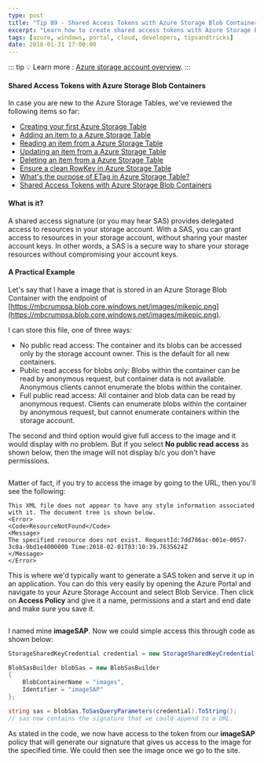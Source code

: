```yaml
---
type: post
title: "Tip 89 - Shared Access Tokens with Azure Storage Blob Containers"
excerpt: "Learn how to create shared access tokens with Azure Storage Blob Containers"
tags: [azure, windows, portal, cloud, developers, tipsandtricks]
date: 2018-01-31 17:00:00
---
```


::: tip
:bulb: Learn more : [Azure storage account overview](https://docs.microsoft.com/azure/storage/common/storage-account-overview?WT.mc_id=docs-azuredevtips-azureappsdev).
:::

#### Shared Access Tokens with Azure Storage Blob Containers

In case you are new to the Azure Storage Tables, we've reviewed the following items so far:

* [Creating your first Azure Storage Table](https://microsoft.github.io/AzureTipsAndTricks/blog/tip82.html)
* [Adding an item to a Azure Storage Table](https://microsoft.github.io/AzureTipsAndTricks/blog/tip83.html)
* [Reading an item from a Azure Storage Table](https://microsoft.github.io/AzureTipsAndTricks/blog/tip84.html)
* [Updating an item from a Azure Storage Table](https://microsoft.github.io/AzureTipsAndTricks/blog/tip85.html)
* [Deleting an item from a Azure Storage Table](https://microsoft.github.io/AzureTipsAndTricks/blog/tip86.html)
* [Ensure a clean RowKey in Azure Storage Table](https://microsoft.github.io/AzureTipsAndTricks/blog/tip87.html)
* [What's the purpose of ETag in Azure Storage Table?](https://microsoft.github.io/AzureTipsAndTricks/blog/tip88.html)
* [Shared Access Tokens with Azure Storage Blob Containers](https://microsoft.github.io/AzureTipsAndTricks/blog/tip89.html)

#### What is it? 

A shared access signature (or you may hear SAS) provides delegated access to resources in your storage account. With a SAS, you can grant  access to resources in your storage account, without sharing your master account keys. In other words, a SAS is a secure way to share your storage resources without compromising your account keys.

#### A Practical Example 

Let's say that I have a image that is stored in an Azure Storage Blob Container with the endpoint of [https://mbcrumpsa.blob.core.windows.net/images/mikepic.png](https://mbcrumpsa.blob.core.windows.net/images/mikepic.png). 

I can store this file, one of three ways:

* No public read access: The container and its blobs can be accessed only by the storage account owner. This is the default for all new containers.
* Public read access for blobs only: Blobs within the container can be read by anonymous request, but container data is not available. Anonymous clients cannot enumerate the blobs within the container.
* Full public read access: All container and blob data can be read by anonymous request. Clients can enumerate blobs within the container by anonymous request, but cannot enumerate containers within the storage account.

The second and third option would give full access to the image and it would display with no problem. But if you select **No public read access** as shown below, then the image will not display b/c you don't have permissions. 

<img :src="$withBase('/files/azuresas1.jpg')">

Matter of fact, if you try to access the image by going to the URL, then you'll see the following:

```
This XML file does not appear to have any style information associated with it. The document tree is shown below.
<Error>
<Code>ResourceNotFound</Code>
<Message>
The specified resource does not exist. RequestId:7dd786ac-001e-0057-3c0a-9bd1e4000000 Time:2018-02-01T03:10:39.7635624Z
</Message>
</Error>
```

This is where we'd typically want to generate a SAS token and serve it up in an application. You can do this very easily by opening the Azure Portal and navigate to your Azure Storage Account and select Blob Service. Then click on **Access Policy** and give it a name, permissions and a start and end date and make sure you save it.

<img :src="$withBase('/files/azuresas2.jpg')">

I named mine **imageSAP**. Now we could simple access this through code as shown below:

```csharp
StorageSharedKeyCredential credential = new StorageSharedKeyCredential(CloudConfigurationManager.GetSetting("StorageAccountName"), CloudConfigurationManager.GetSetting("StorageAccountKey"));

BlobSasBuilder blobSas = new BlobSasBuilder
{
    BlobContainerName = "images",
    Identifier = "imageSAP"
};

string sas = blobSas.ToSasQueryParameters(credential).ToString();
// sas now contains the signature that we could append to a URL. 
```

As stated in the code, we now have access to the token from our **imageSAP** policy that will generate our signature that gives us access to the image for the specified time. We could then see the image once we go to the site. 
